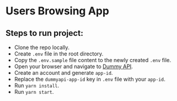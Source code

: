 # Users Browsing App

## Steps to run project:

- Clone the repo locally.
- Create `.env` file in the root directory.
- Copy the `.env.sample` file content to the newly created `.env` file.
- Open your browser and navigate to [Dummy API](https://dummyapi.io/).
- Create an account and generate `app-id`.
- Replace the `dummyapi-app-id` key in `.env` file with your `app-id`.
- Run `yarn install`.
- Run `yarn start`.

